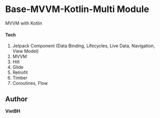 # Base-MVVM-Kotlin-Multi Module
MVVM with Kotlin

#### Tech
1. Jetpack Component (Data Binding, Lifecycles, Live Data, Navigation, View Model)
2. MVVM
3. Hilt
4. Glide
5. Retrofit
6. Timber
6. Coroutines, Flow

## Author
**VietBH**
